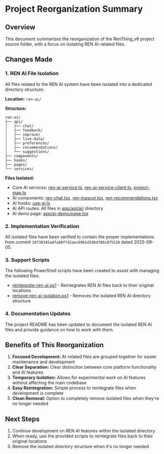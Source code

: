 # Project Reorganization Summary

## Overview
This document summarizes the reorganization of the RenThing_v6 project source folder, with a focus on isolating REN AI-related files.

## Changes Made

### 1. REN AI File Isolation
All files related to the REN AI system have been isolated into a dedicated directory structure:

**Location:** `ren-ai/`

**Structure:**
```
ren-ai/
├── api/
│   ├── chat/
│   ├── feedback/
│   ├── improve/
│   ├── live-data/
│   ├── preferences/
│   ├── recommendations/
│   └── suggestions/
├── components/
├── hooks/
├── pages/
└── services/
```

**Files Isolated:**
- Core AI services: [ren-ai-service.ts](file:///c%3A/Users/conde/Downloads/RenThing_v6/lib/ai/ren-ai-service.ts), [ren-ai-service-client.ts](file:///c%3A/Users/conde/Downloads/RenThing_v6/lib/ai/ren-ai-service-client.ts), [project-map.ts](file:///c%3A/Users/conde/Downloads/RenThing_v6/lib/ai/project-map.ts)
- AI components: [ren-chat.tsx](file:///c%3A/Users/conde/Downloads/RenThing_v6/components/ai/ren-chat.tsx), [ren-mascot.tsx](file:///c%3A/Users/conde/Downloads/RenThing_v6/components/ai/ren-mascot.tsx), [ren-recommendations.tsx](file:///c%3A/Users/conde/Downloads/RenThing_v6/components/ai/ren-recommendations.tsx)
- AI hooks: [use-ai.ts](file:///c%3A/Users/conde/Downloads/RenThing_v6/hooks/use-ai.ts)
- AI API routes: All files in [app/api/ai/](file:///c%3A/Users/conde/Downloads/RenThing_v6/app/api/ai) directory
- AI demo page: [app/ai-demo/page.tsx](file:///c%3A/Users/conde/Downloads/RenThing_v6/app/ai-demo/page.tsx)

### 2. Implementation Verification
All isolated files have been verified to contain the proper implementations from commit `20f30345adfa80ff42aec6961d3d6df80c875528` dated 2025-09-05.

### 3. Support Scripts
The following PowerShell scripts have been created to assist with managing the isolated files:
- [reintegrate-ren-ai.ps1](file:///c%3A/Users/conde/Downloads/RenThing_v6/reintegrate-ren-ai.ps1) - Reintegrates REN AI files back to their original locations
- [remove-ren-ai-isolation.ps1](file:///c%3A/Users/conde/Downloads/RenThing_v6/remove-ren-ai-isolation.ps1) - Removes the isolated REN AI directory structure

### 4. Documentation Updates
The project README has been updated to document the isolated REN AI files and provide guidance on how to work with them.

## Benefits of This Reorganization

1. **Focused Development:** AI-related files are grouped together for easier maintenance and development
2. **Clear Separation:** Clear distinction between core platform functionality and AI features
3. **Temporary Isolation:** Allows for experimental work on AI features without affecting the main codebase
4. **Easy Reintegration:** Simple process to reintegrate files when development is complete
5. **Clean Removal:** Option to completely remove isolated files when they're no longer needed

## Next Steps

1. Continue development on REN AI features within the isolated directory
2. When ready, use the provided scripts to reintegrate files back to their original locations
3. Remove the isolated directory structure when it's no longer needed